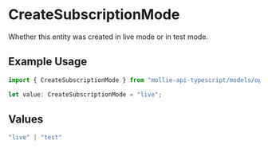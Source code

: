 # CreateSubscriptionMode

Whether this entity was created in live mode or in test mode.

## Example Usage

```typescript
import { CreateSubscriptionMode } from "mollie-api-typescript/models/operations";

let value: CreateSubscriptionMode = "live";
```

## Values

```typescript
"live" | "test"
```